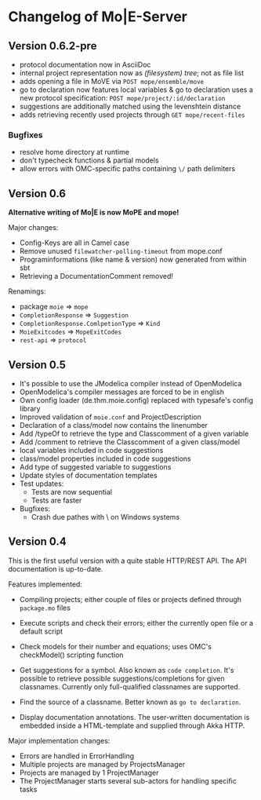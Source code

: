 # Changelog of Mo|E-Server
## Version 0.6.2-pre
- protocol documentation now in AsciiDoc
- internal project representation now as *(filesystem) tree*; not as file list
- adds opening a file in MoVE via `POST mope/ensemble/move`
- go to declaration now features local variables & go to declaration uses a new
  protocol specification: `POST mope/project/:id/declaration`
- suggestions are additionally matched using the levenshtein distance
- adds retrieving recently used projects through `GET mope/recent-files`

### Bugfixes
- resolve home directory at runtime
- don't typecheck functions & partial models
- allow errors with OMC-specific paths containing `\/` path delimiters


## Version 0.6
**Alternative writing of Mo|E is now MoPE and mope!**

Major changes:
- Config-Keys are all in Camel case
- Remove unused `filewatcher-polling-timeout` from mope.conf
- Programinformations (like name & version) now generated from within sbt
- Retrieving a DocumentationComment removed!

Renamings:
  - package `moie` => `mope`
  - `CompletionResponse` => `Suggestion`
  - `CompletionResponse.ComlpetionType` => `Kind`
  - `MoieExitcodes` => `MopeExitCodes`
  - `rest-api` => `protocol`

## Version 0.5
  - It's possible to use the JModelica compiler instead of OpenModelica
  - OpenModelica's compiler messages are forced to be in english
  - Own config loader (de.thm.moie.config) replaced with typesafe's config library
  - Improved validation of `moie.conf` and ProjectDescription
  - Declaration of a class/model now contains the linenumber
  - Add /typeOf to retrieve the type and Classcomment of a given variable
  - Add /comment to retrieve the Classcomment of a given class/model
  - local variables included in code suggestions
  - class/model properties included in code suggestions
  - Add type of suggested variable to suggestions
  - Update styles of documentation templates
  - Test updates:
    - Tests are now sequential
    - Tests are faster
  - Bugfixes:
    - Crash due pathes with \ on Windows systems

## Version 0.4
  This is the first useful version with a
  quite stable HTTP/REST API.
  The API documentation is up-to-date.

  Features implemented:
  - Compiling projects; either couple of files or
    projects defined through `package.mo` files

  - Execute scripts and check their errors; either
    the currently open file or a default script

  - Check models for their number and equations;
    uses OMC's checkModel() scripting function

  - Get suggestions for a symbol. Also known as `code completion`.
    It's possible to retrieve possible suggestions/completions
    for given classnames. Currently only full-qualified classnames
    are supported.

  - Find the source of a classname. Better known as
    `go to declaration`.

  - Display documentation annotations. The user-written
    documentation is embedded inside a HTML-template and
    supplied through Akka HTTP.

Major implementation changes:
  - Errors are handled in ErrorHandling
  - Multiple projects are managed by ProjectsManager
  - Projects are managed by 1 ProjectManager
  - The ProjectManager starts several sub-actors for
    handling specific tasks
